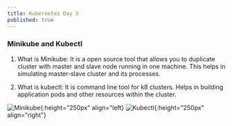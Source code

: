 ```yaml
---
title: Kubernetes Day 3
published: true
---
```


### Minikube and Kubectl

1. What is Minikube:
It is a open source tool that allows you to duplicate cluster with master and slave node running in one machine. This helps in simulating master-slave cluster and its processes.

2. What is kubectl:
It is command line tool for k8 clusters. Helps in building application pods and other resources within the cluster.

![Minikube]({{site.url}}/assets/images/kubernetes-2-minikube.png){:height="250px" align="left}
![Kubectl]({{site.url}}/assets/images/kubernetes-2-kubectl.png){:height="250px" align="right"}

